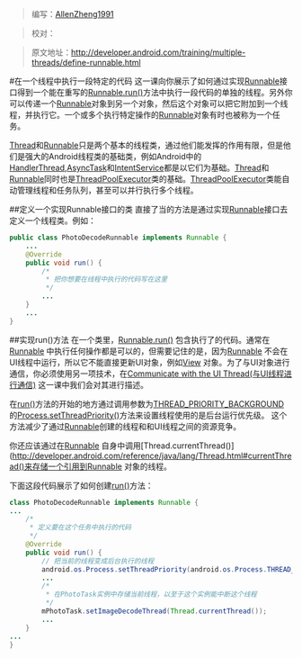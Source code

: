 > 编写：<a href="https://github.com/AllenZheng1991" target="_blank">AllenZheng1991</a>

> 校对：

> 原文地址：<a href="http://developer.android.com/training/multiple-threads/define-runnable.html" target="_blank">http://developer.android.com/training/multiple-threads/define-runnable.html</a>


#在一个线程中执行一段特定的代码
这一课向你展示了如何通过实现<a href="http://developer.android.com/reference/java/lang/Runnable.html" target="_blank">Runnable</a>接口得到一个能在重写的<a href="http://developer.android.com/reference/java/lang/Runnable.html#run()" target="_blank">Runnable.run()</a>方法中执行一段代码的单独的线程。另外你可以传递一个<a href="http://developer.android.com/reference/java/lang/Runnable.html" target="_blank">Runnable</a>对象到另一个对象，然后这个对象可以把它附加到一个线程，并执行它。一个或多个执行特定操作的<a href="http://developer.android.com/reference/java/lang/Runnable.html" target="_blank">Runnable</a>对象有时也被称为一个任务。

<a href="http://developer.android.com/reference/java/lang/Runnable.html" target="_blank">Thread</a>和<a href="http://developer.android.com/reference/java/lang/Runnable.html" target="_blank">Runnable</a>只是两个基本的线程类，通过他们能发挥的作用有限，但是他们是强大的Android线程类的基础类，例如Android中的<a href="http://developer.android.com/reference/android/os/HandlerThread.html" target="_blank">HandlerThread</a>,<a href="http://developer.android.com/reference/android/os/AsyncTask.html" target="_blank">AsyncTask</a>和<a href="http://developer.android.com/reference/android/app/IntentService.html" target="_blank">IntentService</a>都是以它们为基础。<a href="http://developer.android.com/reference/java/lang/Runnable.html" target="_blank">Thread</a>和<a href="http://developer.android.com/reference/java/lang/Runnable.html" target="_blank">Runnable</a>同时也是<a href="http://developer.android.com/reference/java/util/concurrent/ThreadPoolExecutor.html" target="_blank">ThreadPoolExecutor</a>类的基础。<a href="http://developer.android.com/reference/java/util/concurrent/ThreadPoolExecutor.html" target="_blank">ThreadPoolExecutor</a>类能自动管理线程和任务队列，甚至可以并行执行多个线程。

##定义一个实现Runnable接口的类
直接了当的方法是通过实现<a href="http://developer.android.com/reference/java/lang/Runnable.html" target="_blank">Runnable</a>接口去定义一个线程类。例如：
```java
public class PhotoDecodeRunnable implements Runnable {
    ...
    @Override
    public void run() {
        /*
         * 把你想要在线程中执行的代码写在这里
         */
        ...
    }
    ...
}
```
##实现run()方法
在一个类里，<a href="http://developer.android.com/reference/java/lang/Runnable.html#run()" target="_blank">Runnable.run()</a>
包含执行了的代码。通常在<a href="http://developer.android.com/reference/java/lang/Runnable.html" target="_blank">Runnable</a>
中执行任何操作都是可以的，但需要记住的是，因为<a href="http://developer.android.com/reference/java/lang/Runnable.html" target="_blank">Runnable</a>
不会在UI线程中运行，所以它不能直接更新UI对象，例如<a href="http://developer.android.com/reference/android/view/View.html" target="_blank">View</a>
对象。为了与UI对象进行通信，你必须使用另一项技术，在<a href="performance/multi-threads/communicate-ui.html" target="_blank">Communicate with the UI Thread(与UI线程进行通信)</a>
这一课中我们会对其进行描述。

在<a href="http://developer.android.com/reference/java/lang/Runnable.html#run()" target="_blank">run()</a>方法的开始的地方通过调用参数为<a href="http://developer.android.com/reference/android/os/Process.html#THREAD_PRIORITY_BACKGROUND" target="_blank">THREAD_PRIORITY_BACKGROUND</a>
的<a href="http://developer.android.com/reference/android/os/Process.html#setThreadPriority(int)" target="_blank">Process.setThreadPriority()</a>方法来设置线程使用的是后台运行优先级。
这个方法减少了通过<a href="http://developer.android.com/reference/java/lang/Runnable.html" target="_blank">Runnable</a>创建的线程和和UI线程之间的资源竞争。

你还应该通过在<a href="http://developer.android.com/reference/java/lang/Runnable.html" target="_blank">Runnable</a>
自身中调用[Thread.currentThread()](http://developer.android.com/reference/java/lang/Thread.html#currentThread()来存储一个引用到<a href="http://developer.android.com/reference/java/lang/Runnable.html" target="_blank">Runnable</a>
对象的线程。

下面这段代码展示了如何创建<a href="http://developer.android.com/reference/java/lang/Runnable.html#run()" target="_blank">run()</a>方法：
```java
class PhotoDecodeRunnable implements Runnable {
...
    /*
     * 定义要在这个任务中执行的代码
     */
    @Override
    public void run() {
        // 把当前的线程变成后台执行的线程
        android.os.Process.setThreadPriority(android.os.Process.THREAD_PRIORITY_BACKGROUND);
        ...
        /*
         * 在PhotoTask实例中存储当前线程，以至于这个实例能中断这个线程
         */
        mPhotoTask.setImageDecodeThread(Thread.currentThread());
        ...
    }
...
}
```









